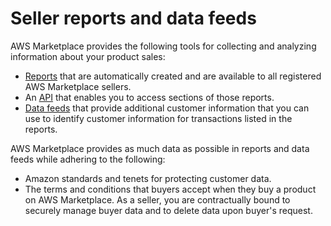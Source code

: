 # Seller reports and data feeds<a name="reports-and-data-feed"></a>

 AWS Marketplace provides the following tools for collecting and analyzing information about your product sales:
+ [Reports](Reporting.md) that are automatically created and are available to all registered AWS Marketplace sellers\. 
+ An [API](commerce-analytics-service.md) that enables you to access sections of those reports\. 
+ [Data feeds](data-feed.md) that provide additional customer information that you can use to identify customer information for transactions listed in the reports\. 

AWS Marketplace provides as much data as possible in reports and data feeds while adhering to the following:
+ Amazon standards and tenets for protecting customer data\.
+ The terms and conditions that buyers accept when they buy a product on AWS Marketplace\. As a seller, you are contractually bound to securely manage buyer data and to delete data upon buyer's request\.